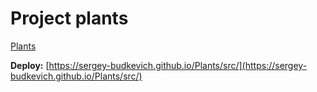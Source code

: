 # Project plants

[Plants](https://sergey-budkevich.github.io/Plants/src/)

**Deploy:** [https://sergey-budkevich.github.io/Plants/src/](https://sergey-budkevich.github.io/Plants/src/)